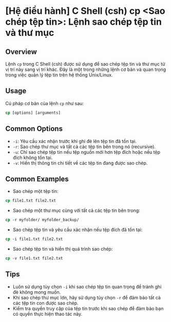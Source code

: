 # [Hệ điều hành] C Shell (csh) cp <Sao chép tệp tin>: Lệnh sao chép tệp tin và thư mục

## Overview
Lệnh `cp` trong C Shell (csh) được sử dụng để sao chép tệp tin và thư mục từ vị trí này sang vị trí khác. Đây là một trong những lệnh cơ bản và quan trọng trong việc quản lý tệp tin trên hệ thống Unix/Linux.

## Usage
Cú pháp cơ bản của lệnh `cp` như sau:
```csh
cp [options] [arguments]
```

## Common Options
- `-i`: Yêu cầu xác nhận trước khi ghi đè lên tệp tin đã tồn tại.
- `-r`: Sao chép thư mục và tất cả các tệp tin bên trong nó (recursive).
- `-u`: Chỉ sao chép tệp tin nếu tệp nguồn mới hơn tệp đích hoặc nếu tệp đích không tồn tại.
- `-v`: Hiển thị thông tin chi tiết về các tệp tin đang được sao chép.

## Common Examples
- Sao chép một tệp tin:
```csh
cp file1.txt file2.txt
```

- Sao chép một thư mục cùng với tất cả các tệp tin bên trong:
```csh
cp -r myfolder/ myfolder_backup/
```

- Sao chép tệp tin và yêu cầu xác nhận nếu tệp đích đã tồn tại:
```csh
cp -i file1.txt file2.txt
```

- Sao chép tệp tin và hiển thị quá trình sao chép:
```csh
cp -v file1.txt file2.txt
```

## Tips
- Luôn sử dụng tùy chọn `-i` khi sao chép tệp tin quan trọng để tránh ghi đè không mong muốn.
- Khi sao chép thư mục lớn, hãy sử dụng tùy chọn `-r` để đảm bảo tất cả các tệp tin con được sao chép.
- Kiểm tra quyền truy cập của tệp tin trước khi sao chép để đảm bảo bạn có quyền thực hiện thao tác này.